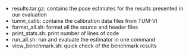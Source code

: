 - results.tar.gz: contains the pose estimates for the results presented in our evaluation
- tumvi_calib: contains the calibration data files from TUM-VI
- format_all.sh: format all the source and header files
- print_stats.sh: print number of lines of code
- run_all.sh: run and evaluate the estimator in one command
- view_benchmark.sh: quick check of the benchmark results
